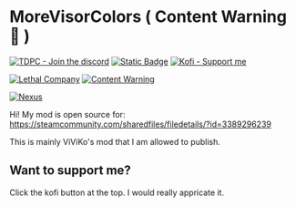 # MoreVisorColors ( Content Warning 👀 )
[![TDPC - Join the discord](https://img.shields.io/badge/TDPC-Join_my_discord!-424db8?style=plastic&logo=discord&logoColor=%23ffffff&labelColor=%235865F2)](https://www.discord.gg/38hGSYrPyj)
[![Static Badge](https://img.shields.io/badge/Lethal_Comany_Modding-I_have_a_modding_thread!-830000?style=plastic&logo=discord&logoColor=%23ffffff&labelColor=%23bc1d00)](https://discord.com/channels/1168655651455639582/1297711493151719515)
[![Kofi - Support me](https://img.shields.io/badge/Kofi-Support_me_on_kofi!-cf4922?style=plastic&logo=kofi&logoColor=%23ffffff&labelColor=%23FF6433)](https://ko-fi.com/atomictyler)

[![Lethal Company](https://img.shields.io/badge/AtomicStudio-Lethal_Company_Mods!-2381bf?style=plastic&logo=thunderstore&logoColor=%23ffffff&labelColor=35afff)](https://thunderstore.io/c/lethal-company/p/AtomicStudio/)
[![Content Warning](https://img.shields.io/badge/AtomicStudio-Content_Warning_Mods!-2381bf?style=plastic&logo=thunderstore&logoColor=%23ffffff&labelColor=35afff)](https://thunderstore.io/c/content-warning/p/AtomicStudio/)

[![Nexus](https://img.shields.io/badge/NexusMods-I_have_mods_there_too!-e26a00?style=plastic&logo=nexusmods&logoColor=%23ffffff&labelColor=%23E6832B)](https://next.nexusmods.com/profile/atomictyler1/mods)

Hi! My mod is open source for: https://steamcommunity.com/sharedfiles/filedetails/?id=3389296239

This is mainly ViViKo's mod that I am allowed to publish.

## Want to support me?

Click the kofi button at the top. I would really appricate it. 
